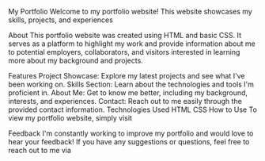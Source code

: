My Portfolio
Welcome to my portfolio website! This website showcases my skills, projects, and experiences 

About
This portfolio website was created using HTML and basic CSS. It serves as a platform to highlight my work and provide information about me to potential employers, collaborators, and visitors interested in learning more about my background and projects.

Features
Project Showcase: Explore my latest projects and see what I've been working on.
Skills Section: Learn about the technologies and tools I'm proficient in.
About Me: Get to know me better, including my background, interests, and experiences.
Contact: Reach out to me easily through the provided contact information.
Technologies Used
HTML
CSS
How to Use
To view my portfolio website, simply visit 

Feedback
I'm constantly working to improve my portfolio and would love to hear your feedback! If you have any suggestions or questions, feel free to reach out to me via
